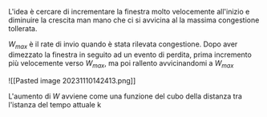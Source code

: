 L'idea è cercare di incrementare la finestra molto velocemente all'inizio e diminuire la crescita man mano che ci si avvicina al la massima congestione tollerata.

$W_{max}$ è il rate di invio quando è stata rilevata congestione. Dopo aver dimezzato la finestra in seguito ad un evento di perdita, prima incremento più velocemente verso $W_{max}$, ma poi rallento avvicinandomi a $W_{max}$

![[Pasted image 20231110142413.png]]

L'aumento di $W$ avviene come una funzione del cubo della distanza tra l'istanza del tempo attuale k
